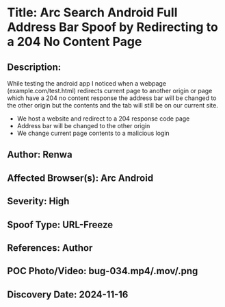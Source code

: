 # Title: Arc Search Android Full Address Bar Spoof by Redirecting to a 204 No Content Page

## Description: 
While testing the android app I noticed when a webpage (example.com/test.html) redirects current page to another origin or page which have a 204 no content response the address bar will be changed to the other origin but the contents and the tab will still be on our current site.

- We host a website and redirect to a 204 response code page
- Address bar will be changed to the other origin 
- We change current page contents to a malicious login 

## Author: Renwa

## Affected Browser(s): Arc Android

## Severity: High

## Spoof Type: URL-Freeze

## References: Author

## POC Photo/Video: bug-034.mp4/.mov/.png

## Discovery Date: 2024-11-16

